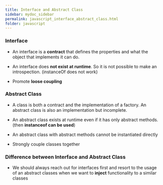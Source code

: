 ```yaml
---
title: Interface and Abstract Class
sidebar: mydoc_sidebar
permalink: javascript_interface_abstract_class.html
folder: javascript
---
```


### Interface

- An interface is a **contract** that defines the properties and what the object that implements it can do.

- An interface does **not exist at runtime**. So it is not possible to make an introspection. (instanceOf does not work)

- Promote **loose coupling**

### Abstract Class

- A class is both a contract and the implementation of a factory. An abstract class is also an implementation but incomplete.

- An abstract class exists at runtime even if it has only abstract methods. (then **instanceof can be used**)

- An abstract class with abstract methods cannot be instantiated directly

- Strongly couple classes together

### Difference between Interface and Abstract Class

- We should always reach out for interfaces first and resort to the usage of an abstract classes when we want to **inject** functionality to a similar classes